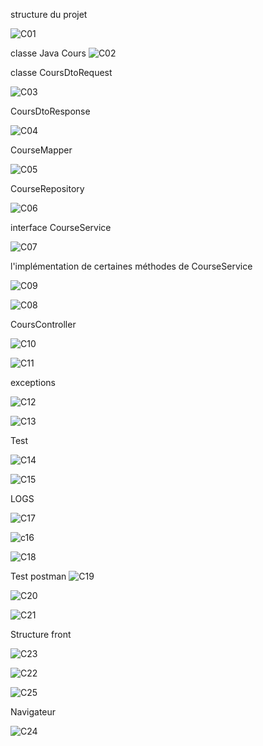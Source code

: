 structure du projet

![C01](https://github.com/user-attachments/assets/df9fcff8-aae9-415d-9730-c2d39247f8b2)

 classe Java Cours
 ![C02](https://github.com/user-attachments/assets/0923e032-e29d-462e-b68e-af1fb927d0bf)

 classe CoursDtoRequest

 ![C03](https://github.com/user-attachments/assets/ce684791-549e-4c51-9b61-cbc276bfdc99)

  CoursDtoResponse

  ![C04](https://github.com/user-attachments/assets/da7a400a-d32f-489e-94ae-2bb9b34a0d19)

  CourseMapper

  ![C05](https://github.com/user-attachments/assets/11e27bfe-e495-428d-bdc2-19e527a3c0a6)

  CourseRepository

  
 ![C06](https://github.com/user-attachments/assets/63ea9221-a7b4-449d-95ec-b2b30f19b3d1)

 interface CourseService

![C07](https://github.com/user-attachments/assets/4ccf267c-2759-4b1e-917f-bdbff8744da3)

l'implémentation de certaines méthodes de CourseService

![C09](https://github.com/user-attachments/assets/f3df8c3b-865c-432e-a5be-ca57dd6cf095)

![C08](https://github.com/user-attachments/assets/c7e5f9d3-a0bd-4bb7-892f-2c195aff33d3)

CoursController

![C10](https://github.com/user-attachments/assets/8f84a246-a088-42a3-abba-ce8572aa28a4)


![C11](https://github.com/user-attachments/assets/65c2841c-93dc-4065-b893-fc1ab6308d54)

exceptions

![C12](https://github.com/user-attachments/assets/785d9d5f-dbdd-41be-9c39-9a1dd90e885e)


![C13](https://github.com/user-attachments/assets/d9b18aae-df97-464f-ac72-2b52463976b8)

Test 

![C14](https://github.com/user-attachments/assets/a44212d2-b677-4fb5-9e2c-bbebcc166d6f)


![C15](https://github.com/user-attachments/assets/7aa8a54a-a2a6-4a78-908e-d1ef263c167d)


LOGS


![C17](https://github.com/user-attachments/assets/b37814db-0cc5-462d-9e37-22fc3d9442ce)


![c16](https://github.com/user-attachments/assets/214a8f5b-8551-464c-9c09-baa21c262744)


![C18](https://github.com/user-attachments/assets/a186ea84-8132-4c3a-9781-72c738686ff1)


Test postman
![C19](https://github.com/user-attachments/assets/a66d062b-1fdd-4ca9-95fc-6d4c65331c44)


![C20](https://github.com/user-attachments/assets/23bc5901-5949-433a-a844-1e63a05c2f75)


![C21](https://github.com/user-attachments/assets/5dfffeae-9b3c-4a2f-9768-e9e59664517d)


Structure front

![C23](https://github.com/user-attachments/assets/111521c4-2936-44d9-a853-3cbe34ae736f)


![C22](https://github.com/user-attachments/assets/3851f2ae-b92a-4aa2-8f31-118e40c80bf0)


![C25](https://github.com/user-attachments/assets/8bc4ac43-9d90-4f96-a47d-d811306b7bfb)


 Navigateur

 ![C24](https://github.com/user-attachments/assets/b4966375-933a-49e7-ad83-7a1536194e25)





